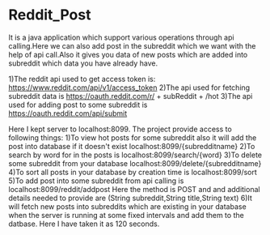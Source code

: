 # Reddit_Post
It is a java application which support various operations through api calling.Here we can also add post in the subreddit which we want with the help of api call.Also it gives you data of new posts which are added into subreddit which data you have already have.

1)The reddit api used to get access token is:
https://www.reddit.com/api/v1/access_token
2)The api used for fetching subreddit data is 
https://oauth.reddit.com/r/ + subReddit + /hot
3)The api used for adding post to some subreddit is
https://oauth.reddit.com/api/submit

Here I kept server to localhost:8099.
The project provide access to following things:
1)To view hot posts for some subreddit also it will add the post into database if it doesn't exist
localhost:8099/{subredditname}
2)To search by word for in the posts is
localhost:8099/search/{word}
3)To delete some subreddit from your database
localhost:8099/delete/{subredditname}
4)To sort all posts in your database by creation time is
localhost:8099/sort
5)To add post into some subreddit from api calling is
localhost:8099/reddit/addpost
Here the method is POST and and additional details needed to provide are (String subreddit,String title,String text)
6)It will fetch new posts into subreddits which are existing in your database when the server is running at some fixed intervals and add them to the datbase. Here I have taken it as 120 seconds.
